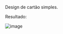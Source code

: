 Design de cartão simples. <br>

Resultado:

![image](https://user-images.githubusercontent.com/85269068/134520067-ae08ec21-4a0b-4a39-9595-c6602bdcaf00.png)
